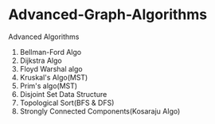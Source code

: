 # Advanced-Graph-Algorithms
Advanced Algorithms
1. Bellman-Ford Algo
2. Dijkstra Algo
3. Floyd Warshal algo
4. Kruskal's Algo(MST)
5. Prim's algo(MST)
6. Disjoint Set Data Structure
7. Topological Sort(BFS & DFS)
8. Strongly Connected Components(Kosaraju Algo)
